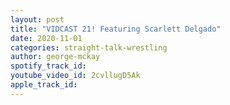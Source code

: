 ```yaml
---
layout: post
title: "VIDCAST 21! Featuring Scarlett Delgado"
date: 2020-11-01
categories: straight-talk-wrestling
author: george-mckay
spotify_track_id: 
youtube_video_id: 2cvllugD5Ak
apple_track_id: 
---
```

